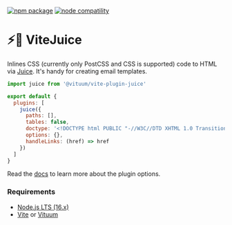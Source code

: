 <a href="https://npmjs.com/package/@vituum/vite-plugin-juice"><img src="https://img.shields.io/npm/v/@vituum/vite-plugin-juice.svg" alt="npm package"></a>
<a href="https://nodejs.org/en/about/releases/"><img src="https://img.shields.io/node/v/@vituum/vite-plugin-juice.svg" alt="node compatility"></a>

# ⚡️🧃 ViteJuice

Inlines CSS (currently only PostCSS and CSS is supported) code to HTML via [Juice](https://github.com/Automattic/juice). It's handy for creating email templates.

```js
import juice from '@vituum/vite-plugin-juice'

export default {
  plugins: [
    juice({ 
      paths: [],
      tables: false,
      doctype: '<!DOCTYPE html PUBLIC "-//W3C//DTD XHTML 1.0 Transitional//EN" "http://www.w3.org/TR/xhtml1/DTD/xhtml1-transitional.dtd">',
      options: {}, 
      handleLinks: (href) => href
    })
  ]
}
```

Read the [docs](https://vituum.dev/config/integrations-options.html#vituum-juice) to learn more about the plugin options.

### Requirements

- [Node.js LTS (16.x)](https://nodejs.org/en/download/)
- [Vite](https://vitejs.dev/) or [Vituum](https://vituum.dev/)
